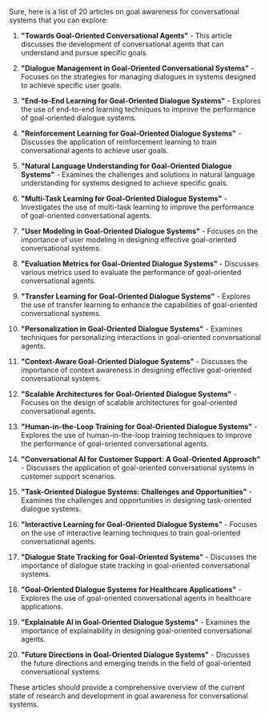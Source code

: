 Sure, here is a list of 20 articles on goal awareness for conversational systems that you can explore:

1. **"Towards Goal-Oriented Conversational Agents"** - This article discusses the development of conversational agents that can understand and pursue specific goals.
   
2. **"Dialogue Management in Goal-Oriented Conversational Systems"** - Focuses on the strategies for managing dialogues in systems designed to achieve specific user goals.

3. **"End-to-End Learning for Goal-Oriented Dialogue Systems"** - Explores the use of end-to-end learning techniques to improve the performance of goal-oriented dialogue systems.

4. **"Reinforcement Learning for Goal-Oriented Dialogue Systems"** - Discusses the application of reinforcement learning to train conversational agents to achieve user goals.

5. **"Natural Language Understanding for Goal-Oriented Dialogue Systems"** - Examines the challenges and solutions in natural language understanding for systems designed to achieve specific goals.

6. **"Multi-Task Learning for Goal-Oriented Dialogue Systems"** - Investigates the use of multi-task learning to improve the performance of goal-oriented conversational agents.

7. **"User Modeling in Goal-Oriented Dialogue Systems"** - Focuses on the importance of user modeling in designing effective goal-oriented conversational systems.

8. **"Evaluation Metrics for Goal-Oriented Dialogue Systems"** - Discusses various metrics used to evaluate the performance of goal-oriented conversational agents.

9. **"Transfer Learning for Goal-Oriented Dialogue Systems"** - Explores the use of transfer learning to enhance the capabilities of goal-oriented conversational systems.

10. **"Personalization in Goal-Oriented Dialogue Systems"** - Examines techniques for personalizing interactions in goal-oriented conversational agents.

11. **"Context-Aware Goal-Oriented Dialogue Systems"** - Discusses the importance of context awareness in designing effective goal-oriented conversational systems.

12. **"Scalable Architectures for Goal-Oriented Dialogue Systems"** - Focuses on the design of scalable architectures for goal-oriented conversational agents.

13. **"Human-in-the-Loop Training for Goal-Oriented Dialogue Systems"** - Explores the use of human-in-the-loop training techniques to improve the performance of goal-oriented conversational agents.

14. **"Conversational AI for Customer Support: A Goal-Oriented Approach"** - Discusses the application of goal-oriented conversational systems in customer support scenarios.

15. **"Task-Oriented Dialogue Systems: Challenges and Opportunities"** - Examines the challenges and opportunities in designing task-oriented dialogue systems.

16. **"Interactive Learning for Goal-Oriented Dialogue Systems"** - Focuses on the use of interactive learning techniques to train goal-oriented conversational agents.

17. **"Dialogue State Tracking for Goal-Oriented Systems"** - Discusses the importance of dialogue state tracking in goal-oriented conversational systems.

18. **"Goal-Oriented Dialogue Systems for Healthcare Applications"** - Explores the use of goal-oriented conversational agents in healthcare applications.

19. **"Explainable AI in Goal-Oriented Dialogue Systems"** - Examines the importance of explainability in designing goal-oriented conversational agents.

20. **"Future Directions in Goal-Oriented Dialogue Systems"** - Discusses the future directions and emerging trends in the field of goal-oriented conversational systems.

These articles should provide a comprehensive overview of the current state of research and development in goal awareness for conversational systems.